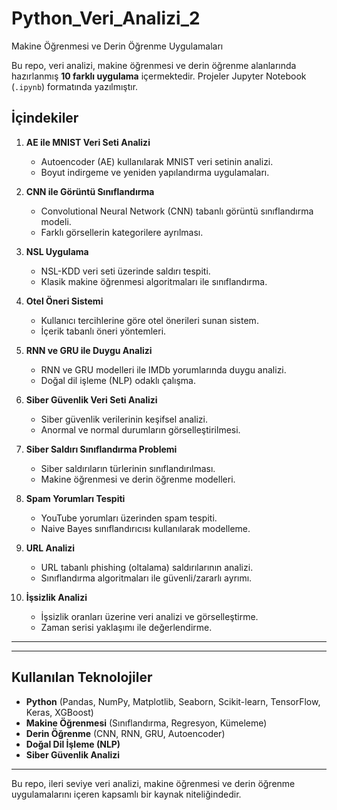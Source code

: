 # Python_Veri_Analizi_2
Makine Öğrenmesi ve Derin Öğrenme Uygulamaları

Bu repo, veri analizi, makine öğrenmesi ve derin öğrenme alanlarında hazırlanmış **10 farklı uygulama** içermektedir. Projeler Jupyter Notebook (`.ipynb`) formatında yazılmıştır.

## İçindekiler

1. **AE ile MNIST Veri Seti Analizi**  
   - Autoencoder (AE) kullanılarak MNIST veri setinin analizi.  
   - Boyut indirgeme ve yeniden yapılandırma uygulamaları.  

2. **CNN ile Görüntü Sınıflandırma**  
   - Convolutional Neural Network (CNN) tabanlı görüntü sınıflandırma modeli.  
   - Farklı görsellerin kategorilere ayrılması.  

3. **NSL Uygulama**  
   - NSL-KDD veri seti üzerinde saldırı tespiti.  
   - Klasik makine öğrenmesi algoritmaları ile sınıflandırma.  

4. **Otel Öneri Sistemi**  
   - Kullanıcı tercihlerine göre otel önerileri sunan sistem.  
   - İçerik tabanlı öneri yöntemleri.  

5. **RNN ve GRU ile Duygu Analizi**  
   - RNN ve GRU modelleri ile IMDb yorumlarında duygu analizi.  
   - Doğal dil işleme (NLP) odaklı çalışma.  

6. **Siber Güvenlik Veri Seti Analizi**  
   - Siber güvenlik verilerinin keşifsel analizi.  
   - Anormal ve normal durumların görselleştirilmesi.  

7. **Siber Saldırı Sınıflandırma Problemi**  
   - Siber saldırıların türlerinin sınıflandırılması.  
   - Makine öğrenmesi ve derin öğrenme modelleri.  

8. **Spam Yorumları Tespiti**  
   - YouTube yorumları üzerinden spam tespiti.  
   - Naive Bayes sınıflandırıcısı kullanılarak modelleme.  

9. **URL Analizi**  
   - URL tabanlı phishing (oltalama) saldırılarının analizi.  
   - Sınıflandırma algoritmaları ile güvenli/zararlı ayrımı.  

10. **İşsizlik Analizi**  
    - İşsizlik oranları üzerine veri analizi ve görselleştirme.  
    - Zaman serisi yaklaşımı ile değerlendirme.  

---


---

## Kullanılan Teknolojiler

- **Python** (Pandas, NumPy, Matplotlib, Seaborn, Scikit-learn, TensorFlow, Keras, XGBoost)  
- **Makine Öğrenmesi** (Sınıflandırma, Regresyon, Kümeleme)  
- **Derin Öğrenme** (CNN, RNN, GRU, Autoencoder)  
- **Doğal Dil İşleme (NLP)**  
- **Siber Güvenlik Analizi**  

---

Bu repo, ileri seviye veri analizi, makine öğrenmesi ve derin öğrenme uygulamalarını içeren kapsamlı bir kaynak niteliğindedir.

